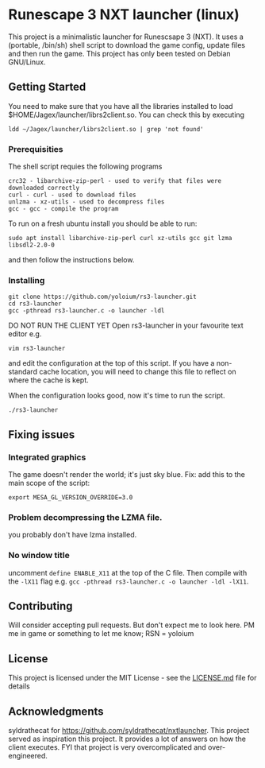 # Runescape 3 NXT launcher (linux)

This project is a minimalistic launcher for Runescsape 3 (NXT).
It uses a (portable, /bin/sh) shell script to download the game config, update files and then run the game. 
This project has only been tested on Debian GNU/Linux. 

## Getting Started

You need to make sure that you have all the libraries installed to load $HOME/Jagex/launcher/librs2client.so.
You can check this by executing
```
ldd ~/Jagex/launcher/librs2client.so | grep 'not found'
```
### Prerequisities

The shell script requies the following programs
```
crc32 - libarchive-zip-perl - used to verify that files were downloaded correctly
curl - curl - used to download files
unlzma - xz-utils - used to decompress files
gcc - gcc - compile the program
```

To run on a fresh ubuntu install you should be able to run:
```
sudo apt install libarchive-zip-perl curl xz-utils gcc git lzma libsdl2-2.0-0
```
and then follow the instructions below.


### Installing
```
git clone https://github.com/yoloium/rs3-launcher.git
cd rs3-launcher
gcc -pthread rs3-launcher.c -o launcher -ldl
```
DO NOT RUN THE CLIENT YET
Open rs3-launcher in your favourite text editor e.g.
```
vim rs3-launcher
```
and edit the configuration at the top of this script. If you have a non-standard cache location, you will need to change this file to reflect on where the cache is kept. 

When the configuration looks good, now it's time to run the script.
```
./rs3-launcher
```

## Fixing issues

### Integrated graphics

The game doesn't render the world; it's just sky blue. Fix: add this to the main scope of the script:
```
export MESA_GL_VERSION_OVERRIDE=3.0
```

### Problem decompressing the LZMA file.

you probably don't have lzma installed. 

### No window title
uncomment ```define ENABLE_X11``` at the top of the C file. Then compile with the ```-lX11``` flag e.g. ```gcc -pthread rs3-launcher.c -o launcher -ldl -lX11```.

## Contributing

Will consider accepting pull requests. But don't expect me to look here. PM me in game or something to let me know; RSN = yoloium

## License

This project is licensed under the MIT License - see the [LICENSE.md](LICENSE.md) file for details

## Acknowledgments

syldrathecat for https://github.com/syldrathecat/nxtlauncher. This project served as inspiration this project. It provides a lot of answers on how the client executes. FYI that project is very overcomplicated and over-engineered.
